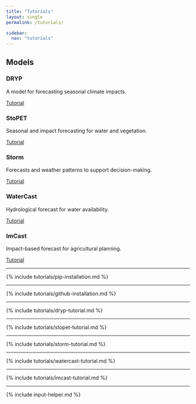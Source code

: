 ```yaml
---
title: "Tutorials"
layout: single
permalink: /tutorials/

sidebar:
  nav: "tutorials"
---
```


<link rel="stylesheet" href="{{ '/assets/css/model-card.css' | relative_url }}">

## Models

<div class="model-container">
  <div class="model-card">
    <h3>DRYP</h3>
    <p>A model for forecasting seasonal climate impacts.</p>
    <a href="/model-info/#dryp-tutorial" class="btn btn--primary">Tutorial</a>
  </div>
  <div class="model-card">
    <h3>StoPET</h3>
    <p>Seasonal and impact forecasting for water and vegetation.</p>
    <a href="/model-info/#stopet-tutorial" class="btn btn--primary">Tutorial</a>
  </div>
  <div class="model-card">
    <h3>Storm</h3>
    <p>Forecasts and weather patterns to support decision-making.</p>
    <a href="/model-info/#storm-tutorial" class="btn btn--primary">Tutorial</a>
  </div>
  <div class="model-card">
    <h3>WaterCast</h3>
    <p>Hydrological forecast for water availability.</p>
    <a href="/model-info/#watercast-tutorial" class="btn btn--primary">Tutorial</a>
  </div>
  <div class="model-card">
    <h3>ImCast</h3>
    <p>Impact-based forecast for agricultural planning.</p>
    <a href="/model-info/#imcast-tutorial" class="btn btn--primary">Tutorial</a>
  </div>
</div>


---

{% include tutorials/pip-installation.md %}

---

{% include tutorials/github-installation.md %}

---

{% include tutorials/dryp-tutorial.md %}

---

{% include tutorials/stopet-tutorial.md %}

---

{% include tutorials/storm-tutorial.md %}

---

{% include tutorials/watercast-tutorial.md %}

---

{% include tutorials/imcast-tutorial.md %}

---

{% include input-helper.md %}